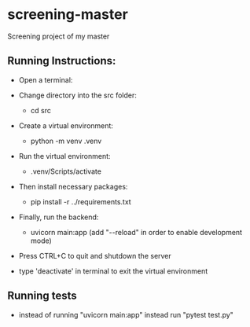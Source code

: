 # screening-master

Screening project of my master

## Running Instructions:

- Open a terminal:

- Change directory into the src folder:

  - cd src

- Create a virtual environment:

  - python -m venv .venv

- Run the virtual environment:

  - .venv/Scripts/activate

- Then install necessary packages:

  - pip install -r ../requirements.txt

- Finally, run the backend:

  - uvicorn main:app (add "--reload" in order to enable development mode)

- Press CTRL+C to quit and shutdown the server

- type 'deactivate' in terminal to exit the virtual environment

## Running tests

- instead of running "uvicorn main:app" instead run "pytest test.py"
